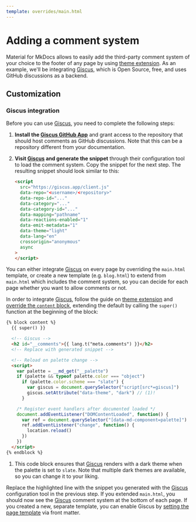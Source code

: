 ```yaml
---
template: overrides/main.html
---
```


# Adding a comment system

Material for MkDocs allows to easily add the third-party comment system of your
choice to the footer of any page by using [theme extension]. As an example,
we'll be integrating [Giscus], which is Open Source, free, and uses GitHub
discussions as a backend.

  [Giscus]: https://giscus.app/

## Customization

### Giscus integration

Before you can use [Giscus], you need to complete the following steps:

1.  __Install the [Giscus GitHub App]__ and grant access to the repository
    that should host comments as GitHub discussions. Note that this can be a
    repository different from your documentation.
2.  __Visit [Giscus] and generate the snippet__ through their configuration tool
    to load the comment system. Copy the snippet for the next step. The
    resulting snippet should look similar to this:

    ``` html
    <script
      src="https://giscus.app/client.js"
      data-repo="<username>/<repository>"
      data-repo-id="..."
      data-category="..."
      data-category-id="..."
      data-mapping="pathname"
      data-reactions-enabled="1"
      data-emit-metadata="1"
      data-theme="light"
      data-lang="en"
      crossorigin="anonymous"
      async
    >
    </script>
    ```

You can either integrate [Giscus] on every page by overriding the `main.html`
template, or create a new template (e.g. `blog.html`) to extend from `main.html`
which includes the comment system, so you can decide for each page whether you
want to allow comments or not.

In order to integrate [Giscus], follow the guide on [theme extension] and
[override the `content` block][overriding blocks], extending the default by
calling the `super()` function at the beginning of the block:

``` html hl_lines="6"
{% block content %}
  {{ super() }}

  <!-- Giscus -->
  <h2 id="__comments">{{ lang.t("meta.comments") }}</h2>
  <!-- Replace with generated snippet -->

  <!-- Reload on palette change -->
  <script>
    var palette = __md_get("__palette")
    if (palette && typeof palette.color === "object")
      if (palette.color.scheme === "slate") {
        var giscus = document.querySelector("script[src*=giscus]")
        giscus.setAttribute("data-theme", "dark") // (1)!
      }

    /* Register event handlers after documented loaded */
    document.addEventListener("DOMContentLoaded", function() {
      var ref = document.querySelector("[data-md-component=palette]")
      ref.addEventListener("change", function() {
        location.reload()
      })
    })
  </script>
{% endblock %}
```

1.  This code block ensures that [Giscus] renders with a dark theme when the
    palette is set to `slate`. Note that multiple dark themes are available,
    so you can change it to your liking.

Replace the highlighted line with the snippet you generated with the [Giscus]
configuration tool in the previous step. If you extended `main.html`, you should
now see the [Giscus] comment system at the bottom of each page. If you created
a new, separate template, you can enable Giscus by [setting the page template]
via front matter.

  [Giscus GitHub App]: https://github.com/apps/giscus
  [theme extension]: ../customization.md#extending-the-theme
  [overriding blocks]: ../customization.md#overriding-blocks
  [setting the page template]: ../reference/index.md#setting-the-page-template
